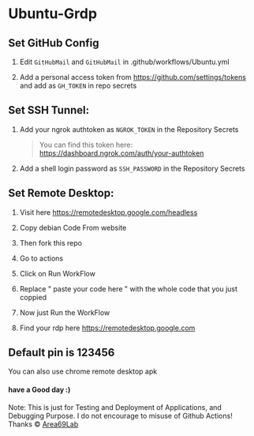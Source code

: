# Ubuntu-Grdp
## Set GitHub Config

1. Edit `GitHubMail` and `GitHubMail` in .github/workflows/Ubuntu.yml

2. Add a personal access token from https://github.com/settings/tokens and add as `GH_TOKEN` in repo secrets

## Set SSH Tunnel:

1. Add your ngrok authtoken as `NGROK_TOKEN` in the Repository Secrets

   > You can find this token here: https://dashboard.ngrok.com/auth/your-authtoken

2. Add a shell login password as `SSH_PASSWORD` in the Repository Secrets

## Set Remote Desktop:

1. Visit here https://remotedesktop.google.com/headless

2. Copy debian Code From website

3. Then fork this repo

4. Go to actions 

5. Click on Run WorkFlow

6. Replace " paste your code here " with the whole code that you just coppied 

7. Now just Run the WorkFlow

8. Find your rdp here https://remotedesktop.google.com

## Default pin is 123456 

You can also use chrome remote desktop apk


#### have a Good day :)

Note: This is just for Testing and Deployment of Applications, and Debugging Purpose. I do not encourage to misuse of Github Actions! Thanks © [Area69Lab](https://t.me/Area69Lab)
